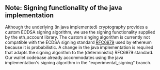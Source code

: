 ## Note: Signing functionality of the java implementation
Although the underlying (in java implemented) cryptography provides a custom ECDSA signing algorithm, we use the signing functionality supplied by the eth_account library. 
The custom singing algorithm is currently not compatible with the ECDSA signing standard [RFC6979](https://datatracker.ietf.org/doc/html/rfc6979) used by ethereum because it is probabilistic. 
A change in the java implementation is required that adapts the signing algorithm to the (deterministic) RFC6979 standard. 
Our wallet codebase already accommodates using the java implementation's signing algorithm in the "experimental_signing" branch.
